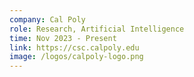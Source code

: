 ```yaml
---
company: Cal Poly
role: Research, Artificial Intelligence
time: Nov 2023 - Present
link: https://csc.calpoly.edu
image: /logos/calpoly-logo.png
---
```

